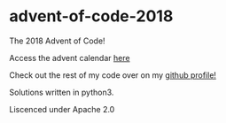 # advent-of-code-2018
The 2018 Advent of Code!

Access the advent calendar [here](https://adventofcode.com/2018)

Check out the rest of my code over on my [github profile!](https://github.com/andeyt)

Solutions written in python3.

Liscenced under Apache 2.0
